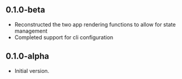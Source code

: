## 0.1.0-beta

- Reconstructed the two app rendering functions to allow for state management
- Completed support for cli configuration

## 0.1.0-alpha

- Initial version.
